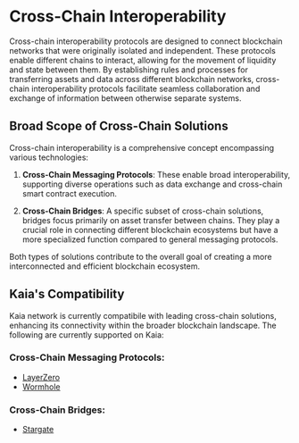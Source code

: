 
# Cross-Chain Interoperability

Cross-chain interoperability protocols are designed to connect blockchain networks that were originally isolated and independent. These protocols enable different chains to interact, allowing for the movement of liquidity and state between them. By establishing rules and processes for transferring assets and data across different blockchain networks, cross-chain interoperability protocols facilitate seamless collaboration and exchange of information between otherwise separate systems.

## Broad Scope of Cross-Chain Solutions <a id="broad-scope-of-cross-chain-solution"></a>

Cross-chain interoperability is a comprehensive concept encompassing various technologies:

1. **Cross-Chain Messaging Protocols**: These enable broad interoperability, supporting diverse operations such as data exchange and cross-chain smart contract execution.

2. **Cross-Chain Bridges**: A specific subset of cross-chain solutions, bridges focus primarily on asset transfer between chains. They play a crucial role in connecting different blockchain ecosystems but have a more specialized function compared to general messaging protocols.

Both types of solutions contribute to the overall goal of creating a more interconnected and efficient blockchain ecosystem.

## Kaia's Compatibility <a id="kaia-compatibility"></a>

Kaia network is currently compatibile with leading cross-chain solutions, enhancing its connectivity within the broader blockchain landscape. The following are currently supported on Kaia:

### Cross-Chain Messaging Protocols:
- [LayerZero](https://layerzero.network/)
- [Wormhole](https://wormhole.com/)

### Cross-Chain Bridges:
- [Stargate](https://stargate.finance/)